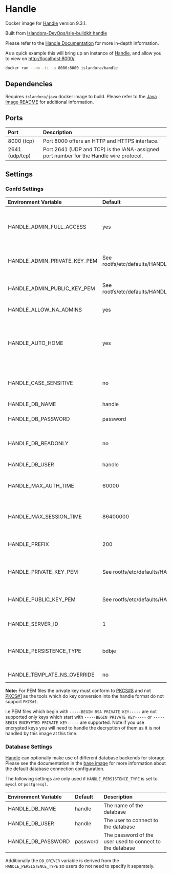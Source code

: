 # Handle

Docker image for [Handle] version 9.3.1.

Built from [Islandora-DevOps/isle-buildkit handle](https://github.com/Islandora-DevOps/isle-buildkit/tree/main/handle)

Please refer to the [Handle Documentation] for more in-depth information.

As a quick example this will bring up an instance of [Handle], and allow you
to view on <http://localhost:8000/>.

```bash
docker run --rm -ti -p 8000:8000 islandora/handle
```

## Dependencies

Requires `islandora/java` docker image to build. Please refer to the
[Java Image README](https://github.com/Islandora-Devops/isle-buildkit/blob/main/java/README.md) for additional information.

## Ports

| Port           | Description                                                                            |
| :------------- | :------------------------------------------------------------------------------------- |
| 8000 (tcp)     | Port 8000 offers an HTTP and HTTPS interface.                                          |
| 2641 (udp/tcp) | Port 2641 (UDP and TCP) is the IANA-assigned port number for the Handle wire protocol. |

## Settings

### Confd Settings

| Environment Variable         | Default                                              | Description                                                                                         |
| :--------------------------- | :--------------------------------------------------- | :-------------------------------------------------------------------------------------------------- |
| HANDLE_ADMIN_FULL_ACCESS     | yes                                                  | "yes" or "no". If set to "no" the "server_admins" will have default permissions at the prefix level |
| HANDLE_ADMIN_PRIVATE_KEY_PEM | See rootfs/etc/defaults/HANDLE_ADMIN_PRIVATE_KEY_PEM | Please read the handle documentation for how this is use                                            |
| HANDLE_ADMIN_PUBLIC_KEY_PEM  | See rootfs/etc/defaults/HANDLE_ADMIN_PUBLIC_KEY_PEM  | Please read the handle documentation for how this is use                                            |
| HANDLE_ALLOW_NA_ADMINS       | yes                                                  | "yes" or "no". Allow admins from GHR?                                                               |
| HANDLE_AUTO_HOME             | yes                                                  | "yes" or "no".  Controls whether the `auto_homed_prefixes` clause is included in the server configuration (config.dct).                                                         |
| HANDLE_CASE_SENSITIVE        | no                                                   | "yes" or "no". Whether or not handles are case sensitive                                            |
| HANDLE_DB_NAME               | handle                                               | The name of the handle database                                                                     |
| HANDLE_DB_PASSWORD           | password                                             | The database users password                                                                         |
| HANDLE_DB_READONLY           | no                                                   | A boolean setting (can be "yes" or "no") prevent / allow database modification                      |
| HANDLE_DB_USER               | handle                                               | The database user                                                                                   |
| HANDLE_MAX_AUTH_TIME         | 60000                                                | The number of seconds to wait for a client to respond to an authentication challenge                |
| HANDLE_MAX_SESSION_TIME      | 86400000                                             | Time in milliseconds that an authenticated client session can persist                               |
| HANDLE_PREFIX                | 200                                                  | Please read the handle documentation for how this is use                                            |
| HANDLE_PRIVATE_KEY_PEM       | See rootfs/etc/defaults/HANDLE_PRIVATE_KEY_PEM       | Please read the handle documentation for how this is use                                            |
| HANDLE_PUBLIC_KEY_PEM        | See rootfs/etc/defaults/HANDLE_PUBLIC_KEY_PEM        | Please read the handle documentation for how this is use                                            |
| HANDLE_SERVER_ID             | 1                                                    | Used to distinguish from other servers within the same site                                         |
| HANDLE_PERSISTENCE_TYPE      | bdbje                                                | Can be 'sql', if 'bdbje' make sure to create a volume at `/var/handle/bdbje` to persist changes     |
| HANDLE_TEMPLATE_NS_OVERRIDE  | no                                                   | Prefer server_config settings.                                                                      |

**Note:** For PEM files the private key must conform to
[PKCS#8](https://en.wikipedia.org/wiki/PKCS_8) and not
[PKCS#1](https://en.wikipedia.org/wiki/PKCS_1) as the tools which do key
conversion into the handle format do not support `PKCS#1`.

i.e PEM files which begin with `-----BEGIN RSA PRIVATE KEY-----` are not
supported only keys which start with `-----BEGIN PRIVATE KEY-----` or
`-----BEGIN ENCRYPTED PRIVATE KEY-----` are supported. Note if you use encrypted
keys you will need to handle the decryption of them as it is not handled by this
image at this time.

### Database Settings

[Handle] can optionally make use of different database backends for storage. Please see
the documentation in the [base image] for more information about the default
database connection configuration.

The following settings are only used if `HANDLE_PERSISTENCE_TYPE` is set to
`mysql` or `postgresql`.

| Environment Variable | Default  | Description                                              |
| :------------------- | :------- | :------------------------------------------------------- |
| HANDLE_DB_NAME       | handle   | The name of the database                                 |
| HANDLE_DB_USER       | handle   | The user to connect to the database                      |
| HANDLE_DB_PASSWORD   | password | The password of the user used to connect to the database |

Additionally the `DB_DRIVER` variable is derived from the
`HANDLE_PERSISTENCE_TYPE` so users do not need to specify it separately.

[base image]: ../base/README.md
[Handle Documentation]: https://www.handle.net/tech_manual/HN_Tech_Manual_9.pdf
[Handle]: https://handle.net/

